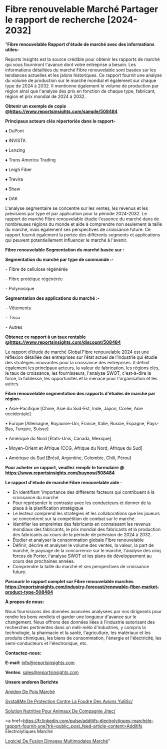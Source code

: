 # Fibre renouvelable Marché Partager le rapport de recherche [2024-2032]

"<strong>Fibre renouvelable Rapport d'étude de marché avec des informations utiles-</strong>

Reports Insights est la source crédible pour obtenir les rapports de marché qui vous fourniront l'avance dont votre entreprise a besoin. Les informations détaillées du marché Fibre renouvelable sont basées sur les tendances actuelles et les jalons historiques. Ce rapport fournit une analyse du volume de production sur le marché mondial et également sur chaque type de 2024 à 2032. Il mentionne également le volume de production par région ainsi que l'analyse des prix en fonction de chaque type, fabricant, région et prix mondial de 2024 à 2032.

<strong><b>Obtenir un exemple de copie @</b></strong><a href=https://www.reportsinsights.com/sample/508484><strong><b>https://www.reportsinsights.com/sample/508484</b></strong></a>

<b>Principaux acteurs clés répertoriés dans le rapport-</b>

<b> </b>♦ DuPont

♦ INVISTA

♦ Lenzing

♦ Trans America Trading

♦ Leigh Fiber

♦ Trevira

♦ Shaw

♦ DAK

L'analyse segmentaire se concentre sur les ventes, les revenus et les prévisions par type et par application pour la période 2024-2032. Le rapport de marché Fibre renouvelable étudie l'essence du marché dans de nombreuses régions du monde et aide à comprendre non seulement la taille du marché, mais également ses perspectives de croissance future. Ce rapport fournit également la portée des différents segments et applications qui peuvent potentiellement influencer le marché à l'avenir.

<strong>Fibre renouvelable Segmentation du marché basée sur :</strong>

<strong>Segmentation du marché par type de commande :-</strong>

⁃ Fibre de cellulose régénérée

⁃ Fibre protéique régénérée

⁃ Polynosique

<strong>Segmentation des applications du marché :-</strong>

⁃ Vêtements

⁃ Tissu

⁃ Autres

<strong><b>Obtenez ce rapport à un taux rentable @</b></strong><a href=https://www.reportsinsights.com/discount/508484><strong><b>https://www.reportsinsights.com/discount/508484</b></strong></a>

Le rapport d’étude de marché Global Fibre renouvelable 2024 est une réflexion détaillée des entreprises sur l’état actuel de l’industrie qui étudie des stratégies innovantes pour la croissance des entreprises. Il définit également les principaux acteurs, la valeur de fabrication, les régions clés, le taux de croissance, les fournisseurs, l'analyse SWOT, c'est-à-dire la force, la faiblesse, les opportunités et la menace pour l'organisation et les autres.

<strong>Fibre renouvelable segmentation des rapports d'études de marché par région-</strong>

• Asie-Pacifique [Chine, Asie du Sud-Est, Inde, Japon, Corée, Asie occidentale]

• Europe [Allemagne, Royaume-Uni, France, Italie, Russie, Espagne, Pays-Bas, Turquie, Suisse]

• Amérique du Nord [États-Unis, Canada, Mexique]

• Moyen-Orient et Afrique [CCG, Afrique du Nord, Afrique du Sud]

• Amérique du Sud [Brésil, Argentine, Colombie, Chili, Pérou]

<strong>Pour acheter ce rapport, veuillez remplir le formulaire @   <a href=https://www.reportsinsights.com/buynow/508484>https://www.reportsinsights.com/buynow/508484</a></strong>

<strong>Le rapport d'étude de marché Fibre renouvelable aide -</strong>
<ul>
  <li>En identifiant 'importance des différents facteurs qui contribuent à la croissance du marché</li>
  <li>Pour représenter le contraste avec les conducteurs et donner de la place à la planification stratégique</li>
  <li>Le lecteur comprend les stratégies et les collaborations que les joueurs se concentrent sur la compétition de combat sur le marché.</li>
  <li>Identifier les empreintes des fabricants en connaissant les revenus mondiaux des fabricants, le prix mondial des fabricants et la production des fabricants au cours de la période de prévision de 2024 à 2032.</li>
  <li>Étudier et analyser la consommation globale Fibre renouvelable</li>
  <li>Définir, décrire et analyser le volume des ventes, la valeur, la part de marché, le paysage de la concurrence sur le marché, l'analyse des cinq forces de Porter, l'analyse SWOT et les plans de développement au cours des prochaines années.</li>
  <li>Comprendre la taille du marché et ses perspectives de croissance future.</li>
</ul>

<strong>Parcourir le rapport complet sur Fibre renouvelable marchés <a href=https://reportsinsights.com/industry-forecast/renewable-fiber-market-product-type-508484>https://reportsinsights.com/industry-forecast/renewable-fiber-market-product-type-508484</a></strong>

<strong>À propos de nous:</strong>

Nous fournissons des données avancées analysées par nos dirigeants pour rendre les bons verdicts et garder une longueur d'avance sur le changement. Nous offrons des données liées à l'industrie autorisant des recherches pertinentes dans un méli-mélo d'industries, y compris la technologie, la pharmacie et la santé, l'agriculture, les matériaux et les produits chimiques, les biens de consommation, l'énergie et l'électricité, les semi-conducteurs et l'électronique, etc.

<strong>Contactez-nous:</strong>

<strong>E-mail:</strong> <a href=mailto:info@reportsinsights.com>info@reportsinsights.com</a>

<strong>Ventes</strong>: <a href=mailto:sales@reportsinsights.com>sales@reportsinsights.com</a>

<strong>Unsere anderen Berichte</strong>

<a href=https://www.linkedin.com/pulse/amidon-de-pois-march%C3%A9-2024-2030-technologies-ftpwf/>Amidon De Pois Marché</a>

<a href=https://www.linkedin.com/pulse/syst%C3%A8me-de-protection-contre-la-foudre-des-avions-yu6sc/>Systa8Me De Protection Contre La Foudre Des Avions Yu6Sc/</a>

<a href=https://www.linkedin.com/pulse/solution-nutritive-pour-animaux-de-compagnie-jjtec/>Solution Nutritive Pour Animaux De Compagnie Jjtec/</a>

<a href=https://fr.linkedin.com/pulse/additifs-électrolytiques-marchéle-rapport-fournit-une?trk=public_post_feed-article-content>Additifs Électrolytiques Marché</a>

<a href=https://www.linkedin.com/pulse/logiciel-de-fusion-dimages-multimodales-march%C3%A9-3ehjf/>Logiciel De Fusion Dimages Multimodales Marché</a>"
